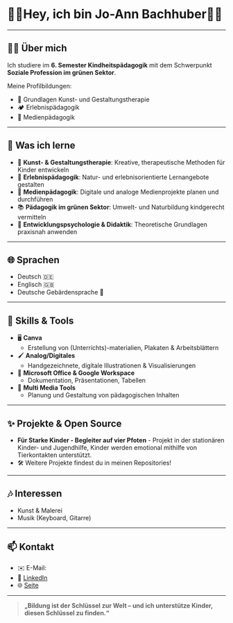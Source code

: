 # 👋🏼Hey, ich bin Jo-Ann Bachhuber🙋‍♀️

---

## 🧑‍🏫 Über mich
Ich studiere im **6. Semester Kindheitspädagogik** mit dem Schwerpunkt **Soziale Profession im grünen Sektor**.  

Meine Profilbildungen:
- 🎨 Grundlagen Kunst- und Gestaltungstherapie  
- 🏕️ Erlebnispädagogik
- 🎥 Medienpädagogik

---

## 🧠 Was ich lerne

- 🎨 **Kunst- & Gestaltungstherapie**: Kreative, therapeutische Methoden für Kinder entwickeln  
- 🌿 **Erlebnispädagogik**: Natur- und erlebnisorientierte Lernangebote gestalten  
- 📱 **Medienpädagogik**: Digitale und analoge Medienprojekte planen und durchführen  
- 📚 **Pädagogik im grünen Sektor**: Umwelt- und Naturbildung kindgerecht vermitteln  
- 🧩 **Entwicklungspsychologie & Didaktik**: Theoretische Grundlagen praxisnah anwenden  

---

## 🌐 Sprachen
- Deutsch 🇩🇪  
- Englisch 🇬🇧  
- Deutsche Gebärdensprache 🤟  

---

## 🎨 Skills & Tools
- 🖥️ **Canva**  
  - Erstellung von (Unterrichts)-materialien, Plakaten & Arbeitsblättern  
- 🖌️ **Analog/Digitales**  
  - Handgezeichnete, digitale Illustrationen & Visualisierungen  
- 📝 **Microsoft Office & Google Workspace**  
  - Dokumentation, Präsentationen, Tabellen  
- 📱 **Multi Media Tools**  
  - Planung und Gestaltung von pädagogischen Inhalten  

---

## ✨ Projekte & Open Source
- **Für Starke Kinder - Begleiter auf vier Pfoten** - Projekt in der stationären Kinder- und Jugendhilfe, Kinder werden emotional mithilfe von Tierkontakten unterstützt.
- 🛠️ Weitere Projekte findest du in meinen Repositories!

---

## 🎶 Interessen
- Kunst & Malerei  
- Musik (Keyboard, Gitarre)  

---

## 📫 Kontakt
- ✉️ E-Mail: 
- 💬 [LinkedIn](https://www.linkedin.com/in/jo-ann-b-3573682a3/)
- 🌐 [Seite](https://jo-ann-creativeworld.github.io/)

---

> **„Bildung ist der Schlüssel zur Welt – und ich unterstütze Kinder, diesen Schlüssel zu finden.“**
